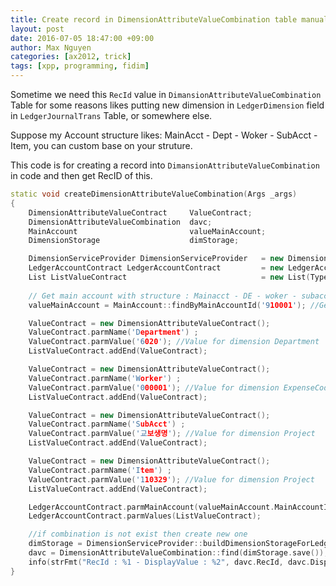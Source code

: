 ```yaml
---
title: Create record in DimensionAttributeValueCombination table manually.
layout: post
date: 2016-07-05 18:47:00 +09:00
author: Max Nguyen
categories: [ax2012, trick]
tags: [xpp, programming, fidim]
---
```


Sometime we need this `RecId` value in `DimansionAttributeValueCombination` Table for some reasons likes putting new dimension in `LedgerDimension` field in `LedgerJournalTrans` Table, or somewhere else.

Suppose my Account structure likes: MainAcct - Dept - Woker - SubAcct - Item,
you can custom base on your struture.


This code is for creating a record into `DimansionAttributeValueCombination` in code and then get RecID of this. 

 
```c++
static void createDimensionAttributeValueCombination(Args _args)
{
    DimensionAttributeValueContract     ValueContract;
    DimensionAttributeValueCombination  davc;
    MainAccount                         valueMainAccount;
    DimensionStorage                    dimStorage;

    DimensionServiceProvider DimensionServiceProvider   = new DimensionServiceProvider();
    LedgerAccountContract LedgerAccountContract         = new LedgerAccountContract();
    List ListValueContract                              = new List(Types::Class);
    
    // Get main account with structure : Mainacct - DE - woker - subacct - item
    valueMainAccount = MainAccount::findByMainAccountId('910001'); //Get main account

    ValueContract = new DimensionAttributeValueContract();
    ValueContract.parmName('Department') ;
    ValueContract.parmValue('6020'); //Value for dimension Department
    ListValueContract.addEnd(ValueContract);

    ValueContract = new DimensionAttributeValueContract();
    ValueContract.parmName('Worker') ;
    ValueContract.parmValue('000001'); //Value for dimension ExpenseCode
    ListValueContract.addEnd(ValueContract);

    ValueContract = new DimensionAttributeValueContract();
    ValueContract.parmName('SubAcct') ;
    ValueContract.parmValue('교보생명'); //Value for dimension Project
    ListValueContract.addEnd(ValueContract);

    ValueContract = new DimensionAttributeValueContract();
    ValueContract.parmName('Item') ;
    ValueContract.parmValue('110329'); //Value for dimension Project
    ListValueContract.addEnd(ValueContract);

    LedgerAccountContract.parmMainAccount(valueMainAccount.MainAccountId);
    LedgerAccountContract.parmValues(ListValueContract);

    //if combination is not exist then create new one
    dimStorage = DimensionServiceProvider::buildDimensionStorageForLedgerAccount(LedgerAccountContract);
    davc = DimensionAttributeValueCombination::find(dimStorage.save());
    info(strFmt("RecId : %1 - DisplayValue : %2", davc.RecId, davc.DisplayValue));
}
```


